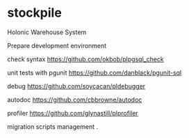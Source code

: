 # stockpile
Holonic Warehouse System

Prepare development environment

check syntax
https://github.com/okbob/plpgsql_check

unit tests with pgunit
https://github.com/danblack/pgunit-sql

debug
https://github.com/soycacan/pldebugger

autodoc
https://github.com/cbbrowne/autodoc

profiler
https://github.com/glynastill/plprofiler

migration scripts management
.
